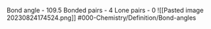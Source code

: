 Bond angle - 109.5
Bonded pairs - 4
Lone pairs - 0
![[Pasted image 20230824174524.png]]
#000-Chemistry/Definition/Bond-angles